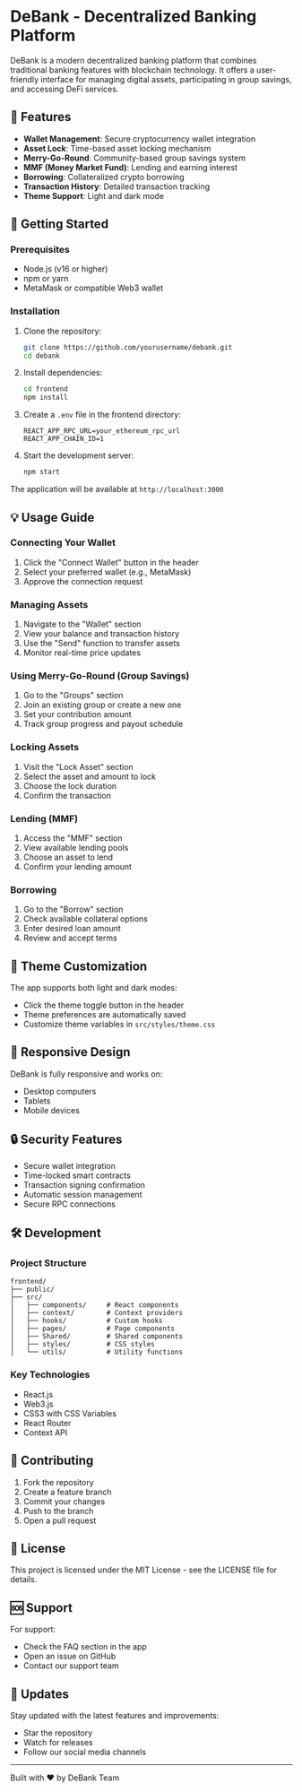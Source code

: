 # DeBank - Decentralized Banking Platform

DeBank is a modern decentralized banking platform that combines traditional banking features with blockchain technology. It offers a user-friendly interface for managing digital assets, participating in group savings, and accessing DeFi services.

## 🌟 Features

- **Wallet Management**: Secure cryptocurrency wallet integration
- **Asset Lock**: Time-based asset locking mechanism
- **Merry-Go-Round**: Community-based group savings system
- **MMF (Money Market Fund)**: Lending and earning interest
- **Borrowing**: Collateralized crypto borrowing
- **Transaction History**: Detailed transaction tracking
- **Theme Support**: Light and dark mode

## 🚀 Getting Started

### Prerequisites

- Node.js (v16 or higher)
- npm or yarn
- MetaMask or compatible Web3 wallet

### Installation

1. Clone the repository:
   ```bash
   git clone https://github.com/yourusername/debank.git
   cd debank
   ```

2. Install dependencies:
   ```bash
   cd frontend
   npm install
   ```

3. Create a `.env` file in the frontend directory:
   ```env
   REACT_APP_RPC_URL=your_ethereum_rpc_url
   REACT_APP_CHAIN_ID=1
   ```

4. Start the development server:
   ```bash
   npm start
   ```

The application will be available at `http://localhost:3000`

## 💡 Usage Guide

### Connecting Your Wallet

1. Click the "Connect Wallet" button in the header
2. Select your preferred wallet (e.g., MetaMask)
3. Approve the connection request

### Managing Assets

1. Navigate to the "Wallet" section
2. View your balance and transaction history
3. Use the "Send" function to transfer assets
4. Monitor real-time price updates

### Using Merry-Go-Round (Group Savings)

1. Go to the "Groups" section
2. Join an existing group or create a new one
3. Set your contribution amount
4. Track group progress and payout schedule

### Locking Assets

1. Visit the "Lock Asset" section
2. Select the asset and amount to lock
3. Choose the lock duration
4. Confirm the transaction

### Lending (MMF)

1. Access the "MMF" section
2. View available lending pools
3. Choose an asset to lend
4. Confirm your lending amount

### Borrowing

1. Go to the "Borrow" section
2. Check available collateral options
3. Enter desired loan amount
4. Review and accept terms

## 🎨 Theme Customization

The app supports both light and dark modes:

- Click the theme toggle button in the header
- Theme preferences are automatically saved
- Customize theme variables in `src/styles/theme.css`

## 📱 Responsive Design

DeBank is fully responsive and works on:
- Desktop computers
- Tablets
- Mobile devices

## 🔒 Security Features

- Secure wallet integration
- Time-locked smart contracts
- Transaction signing confirmation
- Automatic session management
- Secure RPC connections

## 🛠 Development

### Project Structure

```
frontend/
├── public/
├── src/
│   ├── components/     # React components
│   ├── context/        # Context providers
│   ├── hooks/          # Custom hooks
│   ├── pages/          # Page components
│   ├── Shared/         # Shared components
│   ├── styles/         # CSS styles
│   └── utils/          # Utility functions
```

### Key Technologies

- React.js
- Web3.js
- CSS3 with CSS Variables
- React Router
- Context API

## 🤝 Contributing

1. Fork the repository
2. Create a feature branch
3. Commit your changes
4. Push to the branch
5. Open a pull request

## 📄 License

This project is licensed under the MIT License - see the LICENSE file for details.

## 🆘 Support

For support:
- Check the FAQ section in the app
- Open an issue on GitHub
- Contact our support team

## 🔄 Updates

Stay updated with the latest features and improvements:
- Star the repository
- Watch for releases
- Follow our social media channels

---

Built with ❤️ by DeBank Team
